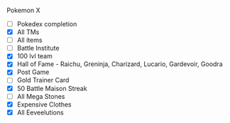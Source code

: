 Pokemon X

- [ ] Pokedex completion
- [x] All TMs
- [ ] All items
- [ ] Battle Institute 
- [x] 100 lvl team
- [x] Hall of Fame - Raichu, Greninja, Charizard, Lucario, Gardevoir, Goodra
- [x] Post Game
- [ ] Gold Trainer Card
- [x] 50 Battle Maison Streak
- [ ] All Mega Stones
- [x] Expensive Clothes
- [x] All Eeveelutions
